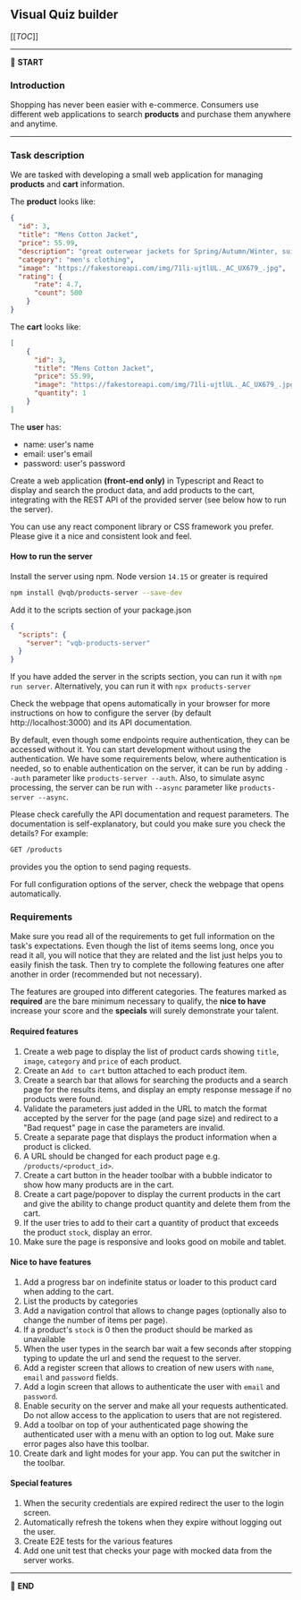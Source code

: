 ## Visual Quiz builder

[[_TOC_]]

---

:scroll: **START**


### Introduction

Shopping has never been easier with e-commerce.
Consumers use different web applications to search **products** and purchase them anywhere and anytime.

---

### Task description

We are tasked with developing a small web application for managing **products** and **cart** information.

The **product** looks like:
```json
{
  "id": 3,
  "title": "Mens Cotton Jacket",
  "price": 55.99,
  "description": "great outerwear jackets for Spring/Autumn/Winter, suitable for many occasions, such as working, hiking, camping, mountain/rock climbing, cycling, traveling or other outdoors. Good gift choice for you or your family member. A warm hearted love to Father, husband or son in this thanksgiving or Christmas Day.",
  "category": "men's clothing",
  "image": "https://fakestoreapi.com/img/71li-ujtlUL._AC_UX679_.jpg",
  "rating": {
      "rate": 4.7,
      "count": 500
    }
}

```

The **cart** looks like:
```json
[
    {
      "id": 3,
      "title": "Mens Cotton Jacket",
      "price": 55.99,
      "image": "https://fakestoreapi.com/img/71li-ujtlUL._AC_UX679_.jpg",
      "quantity": 1
    }
]
```

The **user** has:
- name: user's name
- email: user's email 
- password: user's password 

Create a web application **(front-end only)** in Typescript and React to display and search the product data, and add products to the cart, integrating with the REST API of the provided server (see below how to run the server). 

You can use any react component library or CSS framework you prefer. Please give it a nice and consistent look and feel.

#### How to run the server

Install the server using npm. Node version `14.15` or greater is required

```bash
npm install @vqb/products-server --save-dev
```

Add it to the scripts section of your package.json

```json
{
  "scripts": {
    "server": "vqb-products-server"
  }
}
```

If you have added the server in the scripts section, you can run it with `npm run server`. Alternatively, you can run it with `npx products-server`

Check the webpage that opens automatically in your browser for more instructions on how to configure the server (by default http://localhost:3000) and its API documentation.

By default, even though some endpoints require authentication, they can be accessed without it. You can start development without using the authentication. We have some requirements below, where authentication is needed, so to enable authentication on the server, it can be run by adding `--auth` parameter like `products-server --auth`. Also, to simulate async processing, the server can be run with `--async` parameter like `products-server --async`.

Please check carefully the API documentation and request parameters. The documentation is self-explanatory, but could you make sure you check the details? For example:
```bash
GET /products
```
provides you the option to send paging requests. 

For full configuration options of the server, check the webpage that opens automatically.


### Requirements

Make sure you read all of the requirements to get full information on the task's expectations. Even though the list of items seems long, once you read it all, you will notice that they are related and the list just helps you to easily finish the task. Then try to complete the following features one after another in order (recommended but not necessary). 

The features are grouped into different categories. The features marked as **required** are the bare minimum necessary to qualify,
the **nice to have** increase your score and the **specials** will surely demonstrate your talent.

#### Required features

1. Create a web page to display the list of product cards showing `title`, `image`, `category` and `price` of each product.
2. Create an `Add to cart` button attached to each product item.
3. Create a search bar that allows for searching the products and a search page for the results items, and display an empty response message if no products were found.
4. Validate the parameters just added in the URL to match the format accepted by the server for the page (and page size) and redirect to a "Bad request" page in case the parameters are invalid.
5. Create a separate page that displays the product information when a product is clicked.
6. A URL should be changed for each product page e.g. `/products/<product_id>`.
7. Create a cart button in the header toolbar with a bubble indicator to show how many products are in the cart.
8. Create a cart page/popover to display the current products in the cart and give the ability to change product quantity and delete them from the cart.
9. If the user tries to add to their cart a quantity of product that exceeds the product `stock`, display an error.
10. Make sure the page is responsive and looks good on mobile and tablet. 

#### Nice to have features

1. Add a progress bar on indefinite status or loader to this product card when adding to the cart.
2. List the products by categories
3. Add a navigation control that allows to change pages (optionally also to change the number of items per page).
4. If a product's `stock` is 0 then the product should be marked as unavailable
5. When the user types in the search bar wait a few seconds after stopping typing to update the url and send the request to the server.
6. Add a register screen that allows to creation of new users with `name`, `email` and `password` fields.
7. Add a login screen that allows to authenticate the user with `email` and `password`.
8. Enable security on the server and make all your requests authenticated. Do not allow access to the application to users that are not registered.
9. Add a toolbar on top of your authenticated page showing the authenticated user with a menu with an option to log out. Make sure error pages also have this toolbar.
10. Create dark and light modes for your app. You can put the switcher in the toolbar.

#### Special features

1. When the security credentials are expired redirect the user to the login screen.
2. Automatically refresh the tokens when they expire without logging out the user.
3. Create E2E tests for the various features
4. Add one unit test that checks your page with mocked data from the server works.

---
:scroll: **END**
